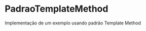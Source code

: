 PadraoTemplateMethod
====================

Implementação de um exemplo usando padrão Template Method
